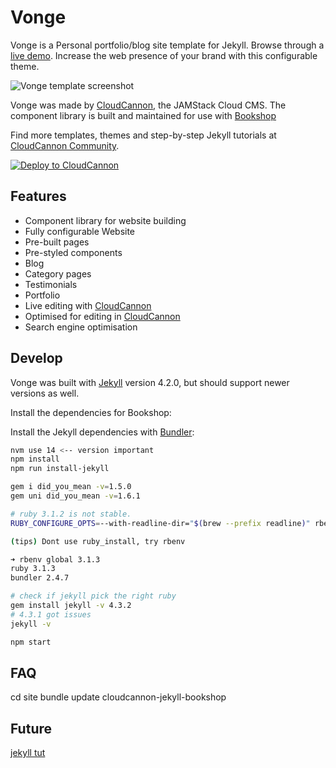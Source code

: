 # Vonge

Vonge is a Personal portfolio/blog site template for Jekyll. Browse through a [live demo](https://jazzed-kale.cloudvent.net/).
Increase the web presence of your brand with this configurable theme.

![Vonge template screenshot](_screenshot.png)

Vonge was made by [CloudCannon](http://cloudcannon.com/), the JAMStack Cloud CMS.
The component library is built and maintained for use with [Bookshop](https://github.com/cloudcannon/bookshop/)

Find more templates, themes and step-by-step Jekyll tutorials at [CloudCannon Community](https://cloudcannon.com/community/).

[![Deploy to CloudCannon](https://buttons.cloudcannon.com/deploy.svg)](https://app.cloudcannon.com/register#sites/connect/github/CloudCannon/vonge-jekyll-bookshop-template)

## Features

* Component library for website building
* Fully configurable Website
* Pre-built pages
* Pre-styled components
* Blog
* Category pages
* Testimonials
* Portfolio
* Live editing with [CloudCannon](http://cloudcannon.com/)
* Optimised for editing in [CloudCannon](http://cloudcannon.com/)
* Search engine optimisation

## Develop

Vonge was built with [Jekyll](http://jekyllrb.com/) version 4.2.0, but should support newer versions as well.

Install the dependencies for Bookshop:

Install the Jekyll dependencies with [Bundler](http://bundler.io/):

```bash
nvm use 14 <-- version important
npm install
npm run install-jekyll

gem i did_you_mean -v=1.5.0
gem uni did_you_mean -v=1.6.1

# ruby 3.1.2 is not stable.
RUBY_CONFIGURE_OPTS=--with-readline-dir="$(brew --prefix readline)" rbenv install 3.1.3 --verbose

(tips) Dont use ruby_install, try rbenv

➜ rbenv global 3.1.3
ruby 3.1.3
bundler 2.4.7

# check if jekyll pick the right ruby
gem install jekyll -v 4.3.2
# 4.3.1 got issues
jekyll -v

npm start
```

## FAQ
cd site
bundle update cloudcannon-jekyll-bookshop

## Future
[jekyll tut](https://jekyllrb.com/)



